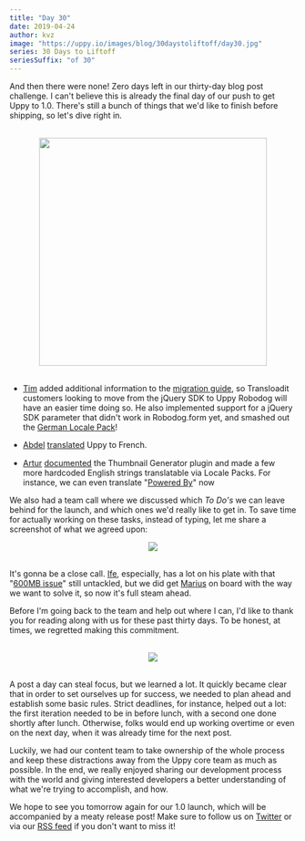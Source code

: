 ```yaml
---
title: "Day 30"
date: 2019-04-24
author: kvz
image: "https://uppy.io/images/blog/30daystoliftoff/day30.jpg"
series: 30 Days to Liftoff
seriesSuffix: "of 30"
---
```


And then there were none! Zero days left in our thirty-day blog post challenge. I can't believe this is already the final day of our push to get Uppy to 1.0. There's still a bunch of things that we'd like to finish before shipping, so let's dive right in.

<center><br /><img width="400" src="/images/blog/30daystoliftoff/day30.jpg"><br /><br /></center>

<!--more-->

- [Tim](https://github.com/tim-kos) added additional information to the [migration guide](https://uppy.io/docs/robodog/form/#Migrating-From-the-jQuery-SDK), so Transloadit customers looking to move from the jQuery SDK to Uppy Robodog will have an easier time doing so. He also implemented support for a jQuery SDK parameter that didn't work in Robodog.form yet, and smashed out the [German Locale Pack](https://github.com/goemerge/uppy/pull/1475)!

- [Abdel](https://github.com/kiloreux) [translated](https://github.com/goemerge/uppy/pull/1481) Uppy to French. <img src="https://avatars1.githubusercontent.com/u/20061212?s=460&v=4" width="16" align="absmiddle">

- [Artur](https://github.com/arturi) [documented](https://github.com/goemerge/uppy/pull/1468) the Thumbnail Generator plugin and made a few more hardcoded English strings translatable via Locale Packs. For instance, we can even translate "[Powered By](https://github.com/goemerge/uppy/commit/6d36309b72b62e215caa172a6300a0f0c7083ce8)" now

We also had a team call where we discussed which _To Do's_ we can leave behind for the launch, and which ones we'd really like to get in. To save time for actually working on these tasks, instead of typing, let me share a screenshot of what we agreed upon:

<center><a rel="noreferrer noopener" target="_blank" href="/images/blog/30daystoliftoff/2019-04-day30-board.png"><img src="/images/blog/30daystoliftoff/2019-04-day30-board.png"></a><br /><br /></center>

It's gonna be a close call. [Ife](https://github.com/ifedapoolarewaju), especially, has a lot on his plate with that "[600MB issue](https://github.com/tus/tus-js-client/issues/146)" still untackled, but we did get [Marius](https://github.com/Acconut) on board with the way we want to solve it, so now it's full steam ahead.

Before I'm going back to the team and help out where I can, I'd like to thank you for reading along with us for these past thirty days. To be honest, at times, we regretted making this commitment.

<center><br /><img src="/images/blog/30daystoliftoff/2019-04-day30-posts.png"><br /><br /></center>

A post a day can steal focus, but we learned a lot. It quickly became clear that in order to set ourselves up for success, we needed to plan ahead and establish some basic rules. Strict deadlines, for instance, helped out a lot: the first iteration needed to be in before lunch, with a second one done shortly after lunch. Otherwise, folks would end up working overtime or even on the next day, when it was already time for the next post.

Luckily, we had our content team to take ownership of the whole process and keep these distractions away from the Uppy core team as much as possible. In the end, we really enjoyed sharing our development process with the world and giving interested developers a better understanding of what we're trying to accomplish, and how.

We hope to see you tomorrow again for our 1.0 launch, which will be accompanied by a meaty release post! Make sure to follow us on [Twitter](https://twitter.com/uppy_io) or via our [RSS feed](https://uppy.io/atom.xml) if you don't want to miss it!

<!-- <center><img width="400" src="https://media.giphy.com/media/11syU6ZZ6PsGRO/giphy.gif"><br/><br/></center> -->
